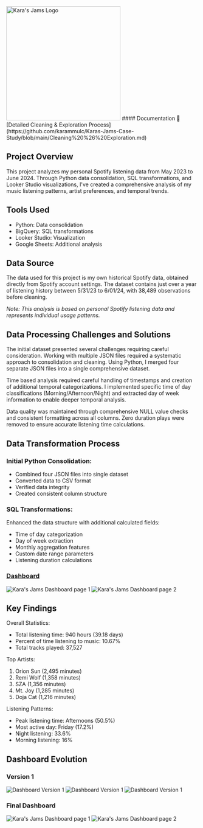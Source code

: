
<img src="https://github.com/karammulc/Karas-Jams-Case-Study/blob/main/Images/Logos/Small-White-Logo.png" alt="Kara's Jams Logo" width="300">
#### Documentation
📝 [Detailed Cleaning & Exploration Process](https://github.com/karammulc/Karas-Jams-Case-Study/blob/main/Cleaning%20%26%20Exploration.md)

## Project Overview
This project analyzes my personal Spotify listening data from May 2023 to June 2024. Through Python data consolidation, SQL transformations, and Looker Studio visualizations, I've created a comprehensive analysis of my music listening patterns, artist preferences, and temporal trends.

## Tools Used
- Python: Data consolidation
- BigQuery: SQL transformations
- Looker Studio: Visualization
- Google Sheets: Additional analysis

## Data Source
The data used for this project is my own historical Spotify data, obtained directly from Spotify account settings. The dataset contains just over a year of listening history between 5/31/23 to 6/01/24, with 38,489 observations before cleaning.

*Note: This analysis is based on personal Spotify listening data and represents individual usage patterns.*

## Data Processing Challenges and Solutions
The initial dataset presented several challenges requiring careful consideration. Working with multiple JSON files required a systematic approach to consolidation and cleaning. Using Python, I merged four separate JSON files into a single comprehensive dataset.

Time based analysis required careful handling of timestamps and creation of additional temporal categorizations. I implemented specific time of day classifications (Morning/Afternoon/Night) and extracted day of week information to enable deeper temporal analysis.

Data quality was maintained through comprehensive NULL value checks and consistent formatting across all columns. Zero duration plays were removed to ensure accurate listening time calculations.

## Data Transformation Process
### Initial Python Consolidation:
- Combined four JSON files into single dataset
- Converted data to CSV format
- Verified data integrity
- Created consistent column structure

### SQL Transformations:
Enhanced the data structure with additional calculated fields:
- Time of day categorization
- Day of week extraction
- Monthly aggregation features
- Custom date range parameters
- Listening duration calculations

### [Dashboard](https://public.tableau.com/app/profile/karam/viz/KarasJams/Dashboard1)
![Kara's Jams Dashboard page 1](https://github.com/karammulc/Karas-Jams-Case-Study/blob/main/Images/Dashboards/KarasJams-Final-1.png)
![Kara's Jams Dashboard page 2](https://github.com/karammulc/Karas-Jams-Case-Study/blob/main/Images/Dashboards/KaraJams-Final-2.png)

## Key Findings
Overall Statistics:
- Total listening time: 940 hours (39.18 days)
- Percent of time listening to music: 10.67%
- Total tracks played: 37,527

Top Artists:
1. Orion Sun (2,495 minutes)
2. Remi Wolf (1,358 minutes)
3. SZA (1,356 minutes)
4. Mt. Joy (1,285 minutes)
5. Doja Cat (1,216 minutes)

Listening Patterns:
- Peak listening time: Afternoons (50.5%)
- Most active day: Friday (17.2%)
- Night listening: 33.6%
- Morning listening: 16%



## Dashboard Evolution

### Version 1
![Dashboard Version 1](https://github.com/karammulc/Karas-Jams-Case-Study/blob/main/Images/Dashboards/Version%201%20P1.jpg)
![Dashboard Version 1](https://github.com/karammulc/Karas-Jams-Case-Study/blob/main/Images/Dashboards/Version%201%20P2.jpg)
![Dashboard Version 1](https://github.com/karammulc/Karas-Jams-Case-Study/blob/main/Images/Dashboards/Version%201%20P3.jpg)



### Final Dashboard
![Kara's Jams Dashboard page 1](https://github.com/karammulc/Karas-Jams-Case-Study/blob/main/Images/Dashboards/KarasJams-Final-1.png)
![Kara's Jams Dashboard page 2](https://github.com/karammulc/Karas-Jams-Case-Study/blob/main/Images/Dashboards/KaraJams-Final-2.png)

